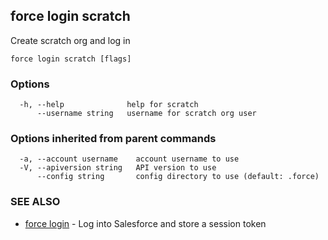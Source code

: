 ## force login scratch

Create scratch org and log in

```
force login scratch [flags]
```

### Options

```
  -h, --help              help for scratch
      --username string   username for scratch org user
```

### Options inherited from parent commands

```
  -a, --account username    account username to use
  -V, --apiversion string   API version to use
      --config string       config directory to use (default: .force)
```

### SEE ALSO

* [force login](force_login.md)	 - Log into Salesforce and store a session token

